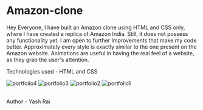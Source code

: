 # Amazon-clone
Hey Everyone, I have built an Amazon clone using HTML and CSS only, where I have created a replica of Amazon India. Still, it does not possess any functionality yet. I am open to further Improvements that make my code better.
Approximately every style is exactly similar to the one present on the Amazon website. Animations are useful in having the real feel of a website, as they grab the user's attention.

Technologies used - HTML and CSS


![portfolio4](https://github.com/user-attachments/assets/f2d75d41-9f94-416d-adf8-f866cb290b8f)
![portfolio3](https://github.com/user-attachments/assets/6900a223-a8dd-47ec-94b9-400e0cc74291)
![portfolio2](https://github.com/user-attachments/assets/fd2a93c6-6a30-4531-9ae8-d01c8e589834)
![portfolio1](https://github.com/user-attachments/assets/9801cff1-5c93-4060-8dbc-3a8c0b6a243b)

<br>
Author - Yash Rai

